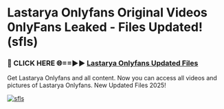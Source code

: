 # Lastarya Onlyfans Original Videos 0nlyFans Leaked - Files Updated! (sfls)

<h3>🔴 CLICK HERE 🌐==►► <a href="https://tinyurl.com/ehrbuxhb" rel="nofollow">Lastarya Onlyfans Updated Files</a></h3>

Get Lastarya Onlyfans and all content. Now you can access all videos and pictures of Lastarya Onlyfans. New Updated Files 2025!

[![sfls](https://i.imgur.com/lVYEuWS.gif)](https://tinyurl.com/ehrbuxhb)
